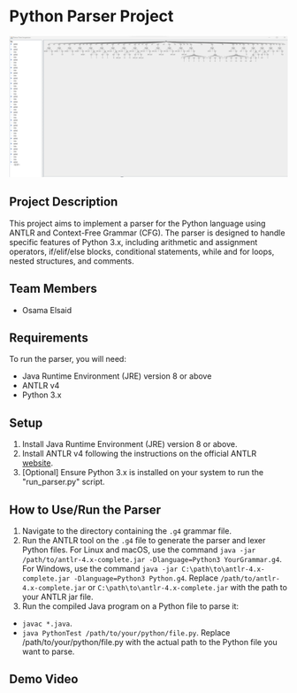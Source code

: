 # Python Parser Project
![alt text](https://github.com/osama-y-elsaid/Python_Parser/blob/d700d232f326c4801113e64ad4555e09a71c6cf6/Results/Deliverable1screenshot.png)
## Project Description
This project aims to implement a parser for the Python language using ANTLR and Context-Free Grammar (CFG). The parser is designed to handle specific features of Python 3.x, including arithmetic and assignment operators, if/elif/else blocks, conditional statements, while and for loops, nested structures, and comments.

## Team Members
- Osama Elsaid

## Requirements
To run the parser, you will need:
- Java Runtime Environment (JRE) version 8 or above
- ANTLR v4
- Python 3.x

## Setup
1. Install Java Runtime Environment (JRE) version 8 or above.
2. Install ANTLR v4 following the instructions on the official ANTLR [website](https://github.com/antlr/antlr4/blob/master/doc/getting-started.md).
3. [Optional] Ensure Python 3.x is installed on your system to run the "run_parser.py" script.

## How to Use/Run the Parser
1. Navigate to the directory containing the `.g4` grammar file.
2. Run the ANTLR tool on the `.g4` file to generate the parser and lexer Python files. For Linux and macOS, use the command `java -jar /path/to/antlr-4.x-complete.jar -Dlanguage=Python3 YourGrammar.g4`. For Windows, use the command `java -jar C:\path\to\antlr-4.x-complete.jar -Dlanguage=Python3 Python.g4`. Replace `/path/to/antlr-4.x-complete.jar` or `C:\path\to\antlr-4.x-complete.jar` with the path to your ANTLR jar file.
3. Run the compiled Java program on a Python file to parse it:
- `javac *.java`.
- `java PythonTest /path/to/your/python/file.py`. Replace /path/to/your/python/file.py with the actual path to the Python file you want to parse.

## Demo Video

